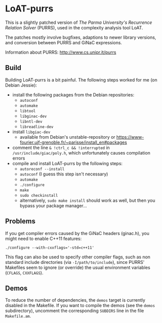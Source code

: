 # LoAT-purrs

This is a slightly patched version of _The Parma University's Recurrence Relation Solver_ (PURRS), used in the complexity analysis tool LoAT.

The patches mostly involve bugfixes, adaptions to newer library versions, and conversion between PURRS and GiNaC expressions.

Information about PURRS: <http://www.cs.unipr.it/purrs>

## Build

Building LoAT-purrs is a bit painful. The following steps worked for me (on Debian Jessie):

* install the following packages from the Debian repositories:
  * `autoconf`
  * `automake`
  * `libtool`
  * `libginac-dev`
  * `libntl-dev`
  * `libreadline-dev`
* install `libgiac-dev`
  * available from Debian's unstable-repository or https://www-fourier.ujf-grenoble.fr/~parisse/install_en#packages
* comment the line `& !ctrl_c && !interrupted` in `/usr/include/giac/poly.h`, which unfortunately causes compilation errors
* compile and install LoAT-purrs by the following steps:
  * `autoreconf --install`
  * `autoconf` (I guess this step isn't necessary)
  * `automake`
  * `./configure`
  * `make`
  * `sudo checkinstall`
  * alternatively, `sudo make install` should work as well, but then you bypass your package manager...

## Problems

If you get compiler errors caused by the GiNaC headers (ginac.h), you might need to enable C++11 features:

```
./configure --with-cxxflags='-std=c++11'
```

This flag can also be used to specify other compiler flags, such as non standard include directories (via `-I/path/to/include`), since PURRS' Makefiles seem to ignore (or override) the usual environment variables (`CFLAGS`, `CXXFLAGS`).

## Demos

To reduce the number of dependencies, the `demos` target is currently disabled in the Makefile.
If you want to compile the demos (see the `demos` subdirectory), uncomment the corresponding `SUBDIRS` line in
the file `Makefile.am`.

